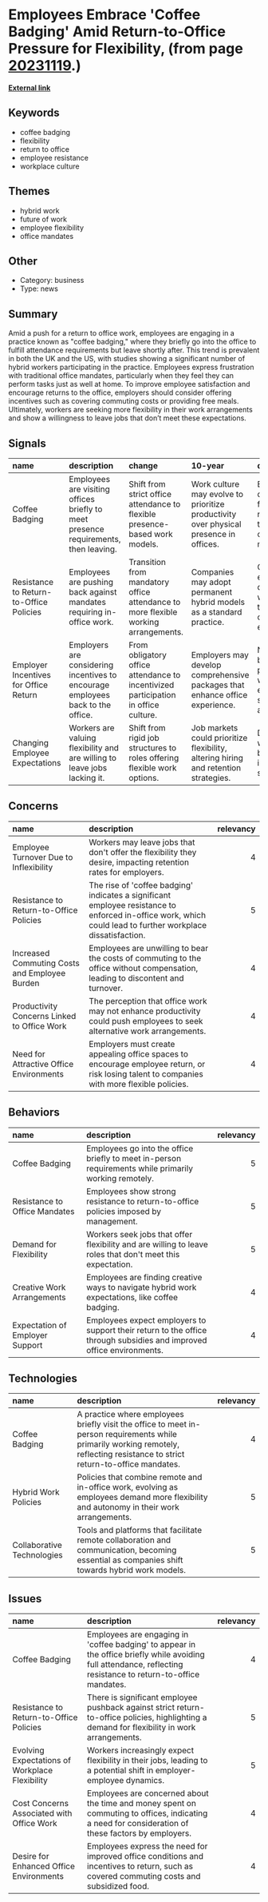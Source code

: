 # __Employees Embrace 'Coffee Badging' Amid Return-to-Office Pressure for Flexibility__, (from page [20231119](https://kghosh.substack.com/p/20231119).)

__[External link](https://www.hcamag.com/us/specialization/employee-engagement/coffee-badging-the-new-workplace-trend-to-get-around-hybrid-policies/462121?utm_source=substack&utm_medium=email)__



## Keywords

* coffee badging
* flexibility
* return to office
* employee resistance
* workplace culture

## Themes

* hybrid work
* future of work
* employee flexibility
* office mandates

## Other

* Category: business
* Type: news

## Summary

Amid a push for a return to office work, employees are engaging in a practice known as "coffee badging," where they briefly go into the office to fulfill attendance requirements but leave shortly after. This trend is prevalent in both the UK and the US, with studies showing a significant number of hybrid workers participating in the practice. Employees express frustration with traditional office mandates, particularly when they feel they can perform tasks just as well at home. To improve employee satisfaction and encourage returns to the office, employers should consider offering incentives such as covering commuting costs or providing free meals. Ultimately, workers are seeking more flexibility in their work arrangements and show a willingness to leave jobs that don’t meet these expectations.

## Signals

| name                                    | description                                                                         | change                                                                             | 10-year                                                                               | driving-force                                                                  |   relevancy |
|:----------------------------------------|:------------------------------------------------------------------------------------|:-----------------------------------------------------------------------------------|:--------------------------------------------------------------------------------------|:-------------------------------------------------------------------------------|------------:|
| Coffee Badging                          | Employees are visiting offices briefly to meet presence requirements, then leaving. | Shift from strict office attendance to flexible presence-based work models.        | Work culture may evolve to prioritize productivity over physical presence in offices. | Employee desire for flexibility and resistance to traditional office mandates. |           4 |
| Resistance to Return-to-Office Policies | Employees are pushing back against mandates requiring in-office work.               | Transition from mandatory office attendance to more flexible working arrangements. | Companies may adopt permanent hybrid models as a standard practice.                   | Growing employee dissatisfaction with traditional office work expectations.    |           5 |
| Employer Incentives for Office Return   | Employers are considering incentives to encourage employees back to the office.     | From obligatory office attendance to incentivized participation in office culture. | Employers may develop comprehensive packages that enhance office experience.          | Need to balance productivity with employee satisfaction and flexibility.       |           3 |
| Changing Employee Expectations          | Workers are valuing flexibility and are willing to leave jobs lacking it.           | Shift from rigid job structures to roles offering flexible work options.           | Job markets could prioritize flexibility, altering hiring and retention strategies.   | Desire for work-life balance and improved job satisfaction.                    |           4 |

## Concerns

| name                                          | description                                                                                                                                                 |   relevancy |
|:----------------------------------------------|:------------------------------------------------------------------------------------------------------------------------------------------------------------|------------:|
| Employee Turnover Due to Inflexibility        | Workers may leave jobs that don't offer the flexibility they desire, impacting retention rates for employers.                                               |           4 |
| Resistance to Return-to-Office Policies       | The rise of 'coffee badging' indicates a significant employee resistance to enforced in-office work, which could lead to further workplace dissatisfaction. |           5 |
| Increased Commuting Costs and Employee Burden | Employees are unwilling to bear the costs of commuting to the office without compensation, leading to discontent and turnover.                              |           4 |
| Productivity Concerns Linked to Office Work   | The perception that office work may not enhance productivity could push employees to seek alternative work arrangements.                                    |           4 |
| Need for Attractive Office Environments       | Employers must create appealing office spaces to encourage employee return, or risk losing talent to companies with more flexible policies.                 |           4 |

## Behaviors

| name                            | description                                                                                                          |   relevancy |
|:--------------------------------|:---------------------------------------------------------------------------------------------------------------------|------------:|
| Coffee Badging                  | Employees go into the office briefly to meet in-person requirements while primarily working remotely.                |           5 |
| Resistance to Office Mandates   | Employees show strong resistance to return-to-office policies imposed by management.                                 |           5 |
| Demand for Flexibility          | Workers seek jobs that offer flexibility and are willing to leave roles that don't meet this expectation.            |           5 |
| Creative Work Arrangements      | Employees are finding creative ways to navigate hybrid work expectations, like coffee badging.                       |           4 |
| Expectation of Employer Support | Employees expect employers to support their return to the office through subsidies and improved office environments. |           4 |

## Technologies

| name                       | description                                                                                                                                                                     |   relevancy |
|:---------------------------|:--------------------------------------------------------------------------------------------------------------------------------------------------------------------------------|------------:|
| Coffee Badging             | A practice where employees briefly visit the office to meet in-person requirements while primarily working remotely, reflecting resistance to strict return-to-office mandates. |           4 |
| Hybrid Work Policies       | Policies that combine remote and in-office work, evolving as employees demand more flexibility and autonomy in their work arrangements.                                         |           5 |
| Collaborative Technologies | Tools and platforms that facilitate remote collaboration and communication, becoming essential as companies shift towards hybrid work models.                                   |           5 |

## Issues

| name                                           | description                                                                                                                                                    |   relevancy |
|:-----------------------------------------------|:---------------------------------------------------------------------------------------------------------------------------------------------------------------|------------:|
| Coffee Badging                                 | Employees are engaging in 'coffee badging' to appear in the office briefly while avoiding full attendance, reflecting resistance to return-to-office mandates. |           4 |
| Resistance to Return-to-Office Policies        | There is significant employee pushback against strict return-to-office policies, highlighting a demand for flexibility in work arrangements.                   |           5 |
| Evolving Expectations of Workplace Flexibility | Workers increasingly expect flexibility in their jobs, leading to a potential shift in employer-employee dynamics.                                             |           5 |
| Cost Concerns Associated with Office Work      | Employees are concerned about the time and money spent on commuting to offices, indicating a need for consideration of these factors by employers.             |           4 |
| Desire for Enhanced Office Environments        | Employees express the need for improved office conditions and incentives to return, such as covered commuting costs and subsidized food.                       |           4 |